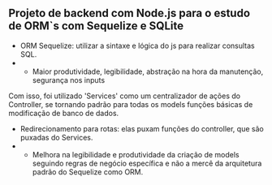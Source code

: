 ## Projeto de backend com Node.js para o estudo de ORM`s com Sequelize e SQLite

- ORM Sequelize: utilizar a sintaxe e lógica do js para realizar consultas SQL.
- - Maior produtividade, legibilidade, abstração na hora da manutenção, segurança nos inputs

Com isso, foi utilizado 'Services' como um centralizador de ações do Controller, se tornando padrão para todas os models funções básicas de modificação de banco de dados.
- Redirecionamento para rotas: elas puxam funções do controller, que são puxadas do Services.
- - Melhora na legibilidade e produtividade da criação de models seguindo regras de negócio específica e não a mercê da arquitetura padrão do Sequelize como ORM.

